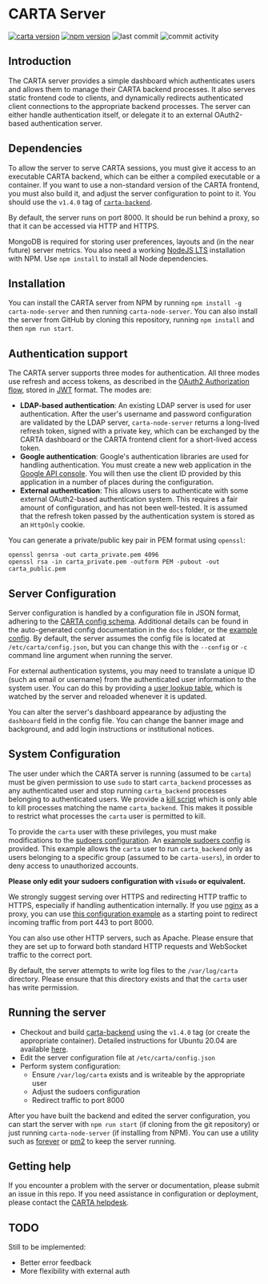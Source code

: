 # CARTA Server
[![carta version](https://img.shields.io/badge/CARTA%20Version-1.4.0-brightgreen)](https://github.com/CARTAvis/carta-backend/releases/tag/v1.4.0)
[![npm version](http://img.shields.io/npm/v/carta-node-server.svg?style=flat)](https://npmjs.org/package/carta-node-server "View this project on npm")
![last commit](https://img.shields.io/github/last-commit/CARTAvis/carta-node-server)
![commit activity](https://img.shields.io/github/commit-activity/m/CARTAvis/carta-node-server)

## Introduction

The CARTA server provides a simple dashboard which authenticates users and allows them to manage their CARTA backend processes. It also serves static frontend code to clients, and dynamically redirects authenticated client connections to the appropriate backend processes. The server can either handle authentication itself, or delegate it to an external OAuth2-based authentication server.

## Dependencies

To allow the server to serve CARTA sessions, you must give it access to an executable CARTA backend, which can be either a compiled executable or a container. If you want to use a non-standard version of the CARTA frontend, you must also build it, and adjust the server configuration to point to it. You should use the `v1.4.0` tag of [`carta-backend`](https://github.com/CARTAvis/carta-backend).

By default, the server runs on port 8000. It should be run behind a proxy, so that it can be accessed via HTTP and HTTPS. 

MongoDB is required for storing user preferences, layouts and (in the near future) server metrics. You also need a working [NodeJS LTS](https://github.com/nvm-sh/nvm#long-term-support) installation with NPM. Use `npm install` to install all Node dependencies.

## Installation

You can install the CARTA server from NPM by running `npm install -g carta-node-server` and then running `carta-node-server`.
You can also install the server from GitHub by cloning this repository, running `npm install` and then `npm run start`.

## Authentication support

The CARTA server supports three modes for authentication. All three modes use refresh and access tokens, as described in the [OAuth2 Authorization flow](https://tools.ietf.org/html/rfc6749#section-1.3.1), stored in [JWT](https://jwt.io/) format. The modes are:
- **LDAP-based authentication**: An existing LDAP server is used for user authentication. After the user's username and password configuration are validated by the LDAP server, `carta-node-server` returns a long-lived refresh token, signed with a private key, which can be exchanged by the CARTA dashboard or the CARTA frontend client for a short-lived access token.
- **Google authentication**: Google's authentication libraries are used for handling authentication. You must create a new web application in the [Google API console](https://console.developers.google.com/apis/credentials). You will then use the  client ID provided by this application in a number of places during the configuration.
- **External authentication**: This allows users to authenticate with some external OAuth2-based authentication system. This requires a fair amount of configuration, and has not been well-tested. It is assumed that the refresh token passed by the authentication system is stored as an `HttpOnly` cookie.

You can generate a private/public key pair in PEM format using `openssl`:
```shell script
openssl genrsa -out carta_private.pem 4096
openssl rsa -in carta_private.pem -outform PEM -pubout -out carta_public.pem
```

## Server Configuration
Server configuration is handled by a configuration file in JSON format, adhering to the [CARTA config schema](config/config_schema.json). Additional details can be found in the auto-generated config documentation in the `docs` folder, or the [example config](config/example_config.json). By default, the server assumes the config file is located at `/etc/carta/config.json`, but you can change this with the `--config` or `-c` command line argument when running the server. 

For external authentication systems, you may need to translate a unique ID (such as email or username) from the authenticated user information to the system user. You can do this by providing a [user lookup table](config/usertable.txt.stub), which is watched by the server and reloaded whenever it is updated.

You can alter the server's dashboard appearance by adjusting the `dashboard` field in the config file. You can change the banner image and background, and add login instructions or institutional notices.

## System Configuration

The user under which the CARTA server is running (assumed to be `carta`) must be given permission to use `sudo` to start `carta_backend` processes as any authenticated user and stop running `carta_backend` processes belonging to authenticated users. We provide a [kill script](scripts/carta_kill_script.sh) which is only able to kill processes matching the name `carta_backend`. This makes it possible to restrict what processes the `carta` user is permitted to kill.

To provide the `carta` user with these privileges, you must make modifications to the [sudoers configuration](https://www.sudo.ws/man/1.9.0/sudoers.man.html). An [example sudoers config](config/example_sudoers_conf.stub) is provided. This example allows the `carta` user to run `carta_backend` only as users belonging to a specific group (assumed to be `carta-users`), in order to deny access to unauthorized accounts.

**Please only edit your sudoers configuration with `visudo` or equivalent.**

We strongly suggest serving over HTTPS and redirecting HTTP traffic to HTTPS, especially if handling authentication internally. If you use [nginx](https://www.nginx.com/) as a proxy, you can use [this configuration example](config/example_nginx.conf.stub) as a starting point to redirect incoming traffic from port 443 to port 8000.

You can also use other HTTP servers, such as Apache. Please ensure that they are set up to forward both standard HTTP requests and WebSocket traffic to the correct port.

By default, the server attempts to write log files to the `/var/log/carta` directory. Please ensure that this directory exists and that the `carta` user has write permission.

## Running the server

- Checkout and build [carta-backend](https://github.com/CARTAvis/carta-backend) using the `v1.4.0` tag (or create the appropriate container). Detailed instructions for Ubuntu 20.04 are available [here](docs/ubuntu_focal_detailed_install.md).
- Edit the server configuration file at `/etc/carta/config.json`
- Perform system configuration:
    - Ensure `/var/log/carta` exists and is writeable by the appropriate user    
    - Adjust the sudoers configuration
    - Redirect traffic to port 8000

After you have built the backend and edited the server configuration, you can start the server with `npm run start` (if cloning from the git repository) or just running `carta-node-server` (if installing from NPM). You can use a utility such as [forever](https://github.com/foreversd/forever) or [pm2](https://pm2.keymetrics.io/) to keep the server running.

## Getting help

If you encounter a problem with the server or documentation, please submit an issue in this repo. If you need assistance in configuration or deployment, please contact the [CARTA helpdesk](mailto:carta_helpdesk@asiaa.sinica.edu.tw).

## TODO

Still to be implemented:
- Better error feedback
- More flexibility with external auth
